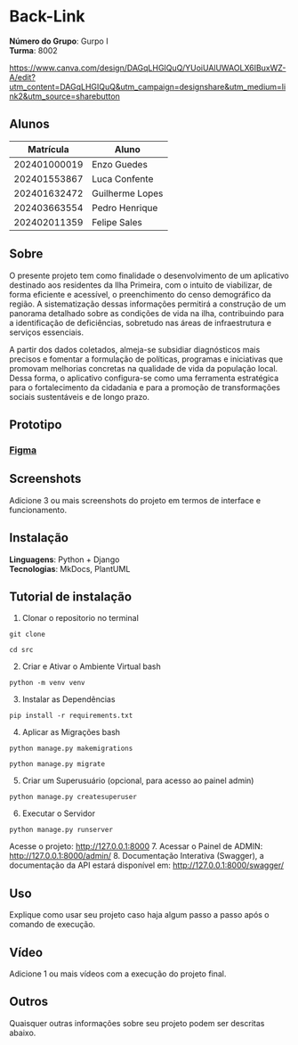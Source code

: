 # Back-Link 

**Número do Grupo**: Gurpo I<br>
**Turma**: 8002<br>

https://www.canva.com/design/DAGqLHGIQuQ/YUoiUAlUWAOLX6IBuxWZ-A/edit?utm_content=DAGqLHGIQuQ&utm_campaign=designshare&utm_medium=link2&utm_source=sharebutton


## Alunos
|Matrícula | Aluno |
| -- | -- |
| 202401000019  |  Enzo Guedes  |
| 202401553867 |  Luca Confente |
| 202401632472  |  Guilherme Lopes |
| 202403663554  |  Pedro Henrique |
| 202402011359  |  Felipe Sales |

## Sobre 
O presente projeto tem como finalidade o desenvolvimento de um aplicativo destinado aos residentes da Ilha Primeira, com o intuito de viabilizar, de forma eficiente e acessível, o preenchimento do censo demográfico da região. A sistematização dessas informações permitirá a construção de um panorama detalhado sobre as condições de vida na ilha, contribuindo para a identificação de deficiências, sobretudo nas áreas de infraestrutura e serviços essenciais.

A partir dos dados coletados, almeja-se subsidiar diagnósticos mais precisos e fomentar a formulação de políticas, programas e iniciativas que promovam melhorias concretas na qualidade de vida da população local. Dessa forma, o aplicativo configura-se como uma ferramenta estratégica para o fortalecimento da cidadania e para a promoção de transformações sociais sustentáveis e de longo prazo.

## Prototipo
### [Figma](https://www.figma.com/design/uDwCBF3Ib2rCVXKtO2dgR1/AP1-Back-end?node-id=0-1&t=YnS6dCB66bI9mXJn-1)

## Screenshots
Adicione 3 ou mais screenshots do projeto em termos de interface e funcionamento.

## Instalação 
**Linguagens**: Python + Django <br>
**Tecnologias**: MkDocs, PlantUML<br>

## Tutorial de instalação
1. Clonar o repositorio no terminal
```terminal
git clone 
```
```
cd src
```
2. Criar e Ativar o Ambiente Virtual bash
```
python -m venv venv
```
3. Instalar as Dependências
```
pip install -r requirements.txt
```
4. Aplicar as Migrações bash
```
python manage.py makemigrations
```
```
python manage.py migrate
```
5. Criar um Superusuário (opcional, para acesso ao painel admin)
```
python manage.py createsuperuser
```
6. Executar o Servidor
```
python manage.py runserver
```
Acesse o projeto: http://127.0.0.1:8000
7. Acessar o Painel de ADMIN: http://127.0.0.1:8000/admin/
8. Documentação Interativa (Swagger), a documentação da API estará disponível em: http://127.0.0.1:8000/swagger/









## Uso 
Explique como usar seu projeto caso haja algum passo a passo após o comando de execução.

## Vídeo
Adicione 1 ou mais vídeos com a execução do projeto final.

## Outros 
Quaisquer outras informações sobre seu projeto podem ser descritas abaixo.
